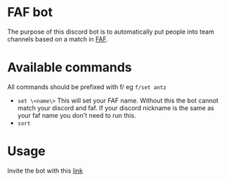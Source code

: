 FAF bot
==================
The purpose of this discord bot is to automatically put people into team channels based on a match in [FAF](https://faforever.com/).

Available commands
==================
All commands should be prefixed with f/ eg `f/set antz`
 - `set \<name\>` This will set your FAF name. 
 Without this the bot cannot match your discord and faf. 
 If your discord nickname is the same as your faf name you don't need to run this.
 - `sort`
 
Usage
==================
Invite the bot with this [link](https://discord.com/api/oauth2/authorize?client_id=710821263823863818&scope=bot&permissions=16796752)
